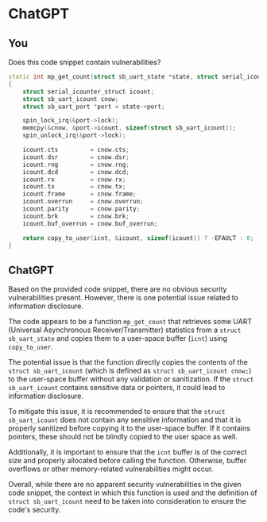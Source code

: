 # ChatGPT

## You
Does this code snippet contain vulnerabilities?
```cpp
static int mp_get_count(struct sb_uart_state *state, struct serial_icounter_struct *icnt)
{
	struct serial_icounter_struct icount;
	struct sb_uart_icount cnow;
	struct sb_uart_port *port = state->port;

	spin_lock_irq(&port->lock);
	memcpy(&cnow, &port->icount, sizeof(struct sb_uart_icount));
	spin_unlock_irq(&port->lock);

	icount.cts         = cnow.cts;
	icount.dsr         = cnow.dsr;
	icount.rng         = cnow.rng;
	icount.dcd         = cnow.dcd;
	icount.rx          = cnow.rx;
	icount.tx          = cnow.tx;
	icount.frame       = cnow.frame;
	icount.overrun     = cnow.overrun;
	icount.parity      = cnow.parity;
	icount.brk         = cnow.brk;
	icount.buf_overrun = cnow.buf_overrun;

	return copy_to_user(icnt, &icount, sizeof(icount)) ? -EFAULT : 0;
}
```

## ChatGPT
Based on the provided code snippet, there are no obvious security vulnerabilities present. However, there is one potential issue related to information disclosure.

The code appears to be a function `mp_get_count` that retrieves some UART (Universal Asynchronous Receiver/Transmitter) statistics from a `struct sb_uart_state` and copies them to a user-space buffer (`icnt`) using `copy_to_user`.

The potential issue is that the function directly copies the contents of the `struct sb_uart_icount` (which is defined as `struct sb_uart_icount cnow;`) to the user-space buffer without any validation or sanitization. If the `struct sb_uart_icount` contains sensitive data or pointers, it could lead to information disclosure.

To mitigate this issue, it is recommended to ensure that the `struct sb_uart_icount` does not contain any sensitive information and that it is properly sanitized before copying it to the user-space buffer. If it contains pointers, these should not be blindly copied to the user space as well.

Additionally, it is important to ensure that the `icnt` buffer is of the correct size and properly allocated before calling the function. Otherwise, buffer overflows or other memory-related vulnerabilities might occur.

Overall, while there are no apparent security vulnerabilities in the given code snippet, the context in which this function is used and the definition of `struct sb_uart_icount` need to be taken into consideration to ensure the code's security.


